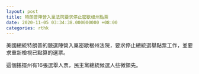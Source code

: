 ```yaml
---
layout: post
title: 特朗普陣營入稟法院要求停止密歇根州點票
date: 2020-11-05 03:34:38.000000000 +08:00
categories: rthk
---
```


美國總統特朗普的競選陣營入稟密歇根州法院，要求停止總統選舉點票工作，並要求重新檢視已點算的選票。

這個搖擺州有16張選舉人票，民主黨總統候選人些微領先。
